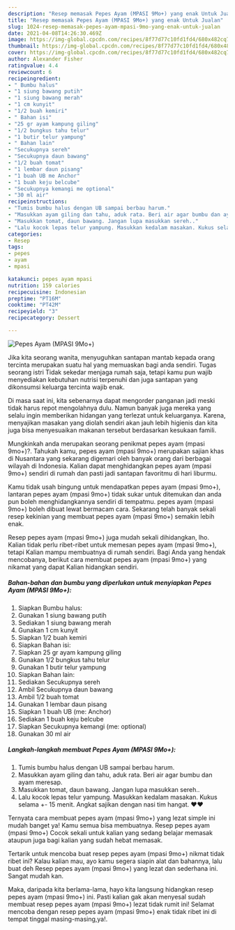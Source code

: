 ```yaml
---
description: "Resep memasak Pepes Ayam (MPASI 9Mo+) yang enak Untuk Jualan"
title: "Resep memasak Pepes Ayam (MPASI 9Mo+) yang enak Untuk Jualan"
slug: 1024-resep-memasak-pepes-ayam-mpasi-9mo-yang-enak-untuk-jualan
date: 2021-04-08T14:26:30.469Z
image: https://img-global.cpcdn.com/recipes/8f77d77c10fd1fd4/680x482cq70/pepes-ayam-mpasi-9mo-foto-resep-utama.jpg
thumbnail: https://img-global.cpcdn.com/recipes/8f77d77c10fd1fd4/680x482cq70/pepes-ayam-mpasi-9mo-foto-resep-utama.jpg
cover: https://img-global.cpcdn.com/recipes/8f77d77c10fd1fd4/680x482cq70/pepes-ayam-mpasi-9mo-foto-resep-utama.jpg
author: Alexander Fisher
ratingvalue: 4.4
reviewcount: 6
recipeingredient:
- " Bumbu halus"
- "1 siung bawang putih"
- "1 siung bawang merah"
- "1 cm kunyit"
- "1/2 buah kemiri"
- " Bahan isi"
- "25 gr ayam kampung giling"
- "1/2 bungkus tahu telur"
- "1 butir telur yampung"
- " Bahan lain"
- "Secukupnya sereh"
- "Secukupnya daun bawang"
- "1/2 buah tomat"
- "1 lembar daun pisang"
- "1 buah UB me Anchor"
- "1 buah keju belcube"
- "Secukupnya kemangi me optional"
- "30 ml air"
recipeinstructions:
- "Tumis bumbu halus dengan UB sampai berbau harum."
- "Masukkan ayam giling dan tahu, aduk rata. Beri air agar bumbu dan ayam meresap."
- "Masukkan tomat, daun bawang. Jangan lupa masukkan sereh.."
- "Lalu kocok lepas telur yampung. Masukkan kedalam masakan. Kukus selama +- 15 menit. Angkat sajikan dengan nasi tim hangat. ❤️❤️"
categories:
- Resep
tags:
- pepes
- ayam
- mpasi

katakunci: pepes ayam mpasi 
nutrition: 159 calories
recipecuisine: Indonesian
preptime: "PT16M"
cooktime: "PT42M"
recipeyield: "3"
recipecategory: Dessert

---
```



![Pepes Ayam (MPASI 9Mo+)](https://img-global.cpcdn.com/recipes/8f77d77c10fd1fd4/680x482cq70/pepes-ayam-mpasi-9mo-foto-resep-utama.jpg)

Jika kita seorang wanita, menyuguhkan santapan mantab kepada orang tercinta merupakan suatu hal yang memuaskan bagi anda sendiri. Tugas seorang istri Tidak sekedar menjaga rumah saja, tetapi kamu pun wajib menyediakan kebutuhan nutrisi terpenuhi dan juga santapan yang dikonsumsi keluarga tercinta wajib enak.

Di masa  saat ini, kita sebenarnya dapat mengorder panganan jadi meski tidak harus repot mengolahnya dulu. Namun banyak juga mereka yang selalu ingin memberikan hidangan yang terlezat untuk keluarganya. Karena, menyajikan masakan yang diolah sendiri akan jauh lebih higienis dan kita juga bisa menyesuaikan makanan tersebut berdasarkan kesukaan famili. 



Mungkinkah anda merupakan seorang penikmat pepes ayam (mpasi 9mo+)?. Tahukah kamu, pepes ayam (mpasi 9mo+) merupakan sajian khas di Nusantara yang sekarang digemari oleh banyak orang dari berbagai wilayah di Indonesia. Kalian dapat menghidangkan pepes ayam (mpasi 9mo+) sendiri di rumah dan pasti jadi santapan favoritmu di hari liburmu.

Kamu tidak usah bingung untuk mendapatkan pepes ayam (mpasi 9mo+), lantaran pepes ayam (mpasi 9mo+) tidak sukar untuk ditemukan dan anda pun boleh menghidangkannya sendiri di tempatmu. pepes ayam (mpasi 9mo+) boleh dibuat lewat bermacam cara. Sekarang telah banyak sekali resep kekinian yang membuat pepes ayam (mpasi 9mo+) semakin lebih enak.

Resep pepes ayam (mpasi 9mo+) juga mudah sekali dihidangkan, lho. Kalian tidak perlu ribet-ribet untuk memesan pepes ayam (mpasi 9mo+), tetapi Kalian mampu membuatnya di rumah sendiri. Bagi Anda yang hendak mencobanya, berikut cara membuat pepes ayam (mpasi 9mo+) yang nikamat yang dapat Kalian hidangkan sendiri.

<!--inarticleads1-->

##### Bahan-bahan dan bumbu yang diperlukan untuk menyiapkan Pepes Ayam (MPASI 9Mo+):

1. Siapkan  Bumbu halus:
1. Gunakan 1 siung bawang putih
1. Sediakan 1 siung bawang merah
1. Gunakan 1 cm kunyit
1. Siapkan 1/2 buah kemiri
1. Siapkan  Bahan isi:
1. Siapkan 25 gr ayam kampung giling
1. Gunakan 1/2 bungkus tahu telur
1. Gunakan 1 butir telur yampung
1. Siapkan  Bahan lain:
1. Sediakan Secukupnya sereh
1. Ambil Secukupnya daun bawang
1. Ambil 1/2 buah tomat
1. Gunakan 1 lembar daun pisang
1. Siapkan 1 buah UB (me: Anchor)
1. Sediakan 1 buah keju belcube
1. Siapkan Secukupnya kemangi (me: optional)
1. Gunakan 30 ml air




<!--inarticleads2-->

##### Langkah-langkah membuat Pepes Ayam (MPASI 9Mo+):

1. Tumis bumbu halus dengan UB sampai berbau harum.
1. Masukkan ayam giling dan tahu, aduk rata. Beri air agar bumbu dan ayam meresap.
1. Masukkan tomat, daun bawang. Jangan lupa masukkan sereh..
1. Lalu kocok lepas telur yampung. Masukkan kedalam masakan. Kukus selama +- 15 menit. Angkat sajikan dengan nasi tim hangat. ❤️❤️




Ternyata cara membuat pepes ayam (mpasi 9mo+) yang lezat simple ini mudah banget ya! Kamu semua bisa membuatnya. Resep pepes ayam (mpasi 9mo+) Cocok sekali untuk kalian yang sedang belajar memasak ataupun juga bagi kalian yang sudah hebat memasak.

Tertarik untuk mencoba buat resep pepes ayam (mpasi 9mo+) nikmat tidak ribet ini? Kalau kalian mau, ayo kamu segera siapin alat dan bahannya, lalu buat deh Resep pepes ayam (mpasi 9mo+) yang lezat dan sederhana ini. Sangat mudah kan. 

Maka, daripada kita berlama-lama, hayo kita langsung hidangkan resep pepes ayam (mpasi 9mo+) ini. Pasti kalian gak akan menyesal sudah membuat resep pepes ayam (mpasi 9mo+) lezat tidak rumit ini! Selamat mencoba dengan resep pepes ayam (mpasi 9mo+) enak tidak ribet ini di tempat tinggal masing-masing,ya!.

